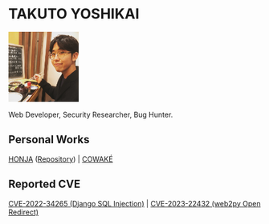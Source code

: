 # TAKUTO YOSHIKAI

<img src="./takuto.png" width="140">

Web Developer, Security Researcher, Bug Hunter.

## Personal Works
[HONJA](https://yoshikai.net/HONJA) ([Repository](https://github.com/TakutoYoshikai/honja)) | [COWAKÉ](https://yoshikai.net/cowake/en)

## Reported CVE
[CVE-2022-34265 (Django SQL Injection)](https://github.com/aeyesec/CVE-2022-34265) | [CVE-2023-22432 (web2py Open Redirect)](https://jvndb.jvn.jp/en/contents/2023/JVNDB-2023-000020.html)
